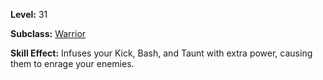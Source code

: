 <!-- TITLE: Skill: Warrior's Wrath -->

**Level:** 31

**Subclass:** [Warrior](warrior)

**Skill Effect:** Infuses your Kick, Bash, and Taunt with extra power, causing them to enrage your enemies.